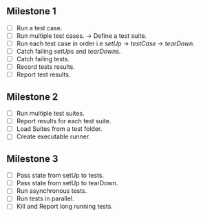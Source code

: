 ## Milestone 1

-   [ ] Run a test case.
-   [ ] Run multiple test cases. -> Define a test suite.
-   [ ] Run each test case in order i.e _setUp_ -> _testCase_ -> _tearDown_.
-   [ ] Catch failing *setUp*s and *tearDown*s.
-   [ ] Catch failing tests.
-   [ ] Record tests results.
-   [ ] Report test results.

## Milestone 2

-   [ ] Run multiple test suites.
-   [ ] Report results for each test suite.
-   [ ] Load Suites from a test folder.
-   [ ] Create executable runner.

## Milestone 3

-   [ ] Pass state from setUp to tests.
-   [ ] Pass state from setUp to tearDown.
-   [ ] Run asynchronous tests.
-   [ ] Run tests in parallel.
-   [ ] Kill and Report long running tests.
